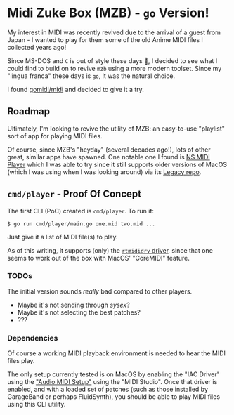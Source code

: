 # Midi Zuke Box (MZB) - `go` Version!

My interest in MIDI was recently revived due to the arrival of a guest from 
Japan - I wanted to play for them some of the old Anime MIDI files I collected
years ago!

Since MS-DOS and `C` is out of style these days 🥹, I decided to see what I
could find to build on to revive `mzb` using a more modern toolset.  Since my
"lingua franca" these days is `go`, it was the natural choice.

I found [gomidi/midi](https://gitlab.com/gomidi/midi) and decided to give
it a try.

## Roadmap

Ultimately, I'm looking to revive the utility of MZB: an easy-to-use
"playlist" sort of app for playing MIDI files.  

Of course, since MZB's "heyday" (several decades ago!), lots of other great,
similar apps have spawned.  One notable one I found is
[NS MIDI Player](https://apps.nitinseshadri.com/midiplayer/)
which I was able to try since it still supports older versions of MacOS
(which I was using when I was looking around) via its
[Legacy repo](https://github.com/nitinseshadri/NSMIDIPlayer-Legacy).

## `cmd/player` - Proof Of Concept

The first CLI (PoC) created is `cmd/player`.  To run it:

```shell
$ go run cmd/player/main.go one.mid two.mid ...
```

Just give it a list of MIDI file(s) to play.

As of this writing, it supports (only) the
[`rtmididrv` driver](https://pkg.go.dev/gitlab.com/gomidi/midi/v2/drivers/rtmididrv),
since that one seems to work out of the box with MacOS' "CoreMIDI" feature.

### TODOs

The initial version sounds _really_ bad compared to other players.

- Maybe it's not sending through _sysex_?
- Maybe it's not selecting the best patches?
- ???

### Dependencies

Of course a working MIDI playback environment is needed to hear the MIDI files play.  

The only setup currently tested is on MacOS by enabling the "IAC Driver" using the
["Audio MIDI Setup"](https://support.apple.com/guide/audio-midi-setup/set-up-midi-devices-ams875bae1e0/mac)
using the "MIDI Studio".  Once that driver is enabled, and with
a loaded set of patches (such as those installed by GarageBand or perhaps FluidSynth),
you should be able to play MIDI files using this CLI utility.



